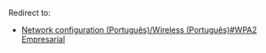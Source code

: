 Redirect to:

*   [Network configuration (Português)/Wireless (Português)#WPA2 Empresarial](/index.php/Network_configuration_(Portugu%C3%AAs)/Wireless_(Portugu%C3%AAs)#WPA2_Empresarial "Network configuration (Português)/Wireless (Português)")